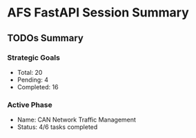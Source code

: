 
# AFS FastAPI Session Summary

## TODOs Summary

### Strategic Goals
- Total: 20
- Pending: 4
- Completed: 16

### Active Phase
- Name: CAN Network Traffic Management
- Status: 4/6 tasks completed
